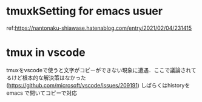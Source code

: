 # tmuxkSetting for emacs usuer
ref:https://nantonaku-shiawase.hatenablog.com/entry/2021/02/04/231415



# tmux in vscode
tmuxをvscodeで使うと文字がコピーができない現象に遭遇．ここで議論されてるけど根本的な解決策はなかった(https://github.com/microsoft/vscode/issues/209191)
しばらくはhistoryをemacs で開いてコピーで対応
